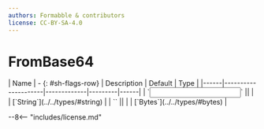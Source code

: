 ```yaml
---
authors: Formabble & contributors
license: CC-BY-SA-4.0
---
```



# FromBase64

<div class="sh-parameters" markdown="1">
| Name | - {: #sh-flags-row} | Description | Default | Type |
|------|---------------------|-------------|---------|------|
| `<input>` || | | [`String`](../../types/#string) |
| `<output>` || | | [`Bytes`](../../types/#bytes) |

</div>



--8<-- "includes/license.md"

